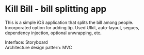 # Kill Bill - bill splitting app

This is a simple iOS application that splits the bill among people. Incorporated option for adding tip. Used UIkit, auto-layout, segues, dependency injection, optional unwrapping, etc.

Interface: Storyboard <br>
Architecture design pattern: MVC
